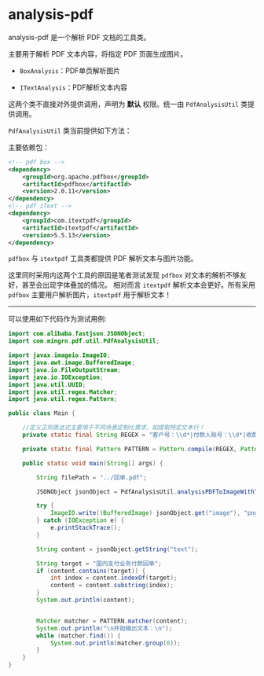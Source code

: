 # analysis-pdf

analysis-pdf 是一个解析 PDF 文档的工具类。

主要用于解析 PDF 文本内容，将指定 PDF 页面生成图片。

- `BoxAnalysis`：PDF单页解析图片
 
- `ITextAnalysis`：PDF解析文本内容

这两个类不直接对外提供调用，声明为 **默认** 权限。统一由 `PdfAnalysisUtil` 类提供调用。

`PdfAnalysisUtil` 类当前提供如下方法：

主要依赖包：

```xml
<!-- pdf box -->
<dependency>
	<groupId>org.apache.pdfbox</groupId>
	<artifactId>pdfbox</artifactId>
	<version>2.0.11</version>
</dependency>
<!-- pdf iText -->
<dependency>
	<groupId>com.itextpdf</groupId>
	<artifactId>itextpdf</artifactId>
	<version>5.5.13</version>
</dependency>
```

`pdfbox` 与 `itextpdf` 工具类都提供 PDF 解析文本与图片功能。

这里同时采用内这两个工具的原因是笔者测试发现 `pdfbox` 对文本的解析不够友好，甚至会出现字体叠加的情况。
相对而言 `itextpdf` 解析文本会更好。所有采用 `pdfbox` 主要用户解析图片，`itextpdf` 用于解析文本！

---

可以使用如下代码作为测试用例:

```java
import com.alibaba.fastjson.JSONObject;
import com.mingrn.pdf.util.PdfAnalysisUtil;

import javax.imageio.ImageIO;
import java.awt.image.BufferedImage;
import java.io.FileOutputStream;
import java.io.IOException;
import java.util.UUID;
import java.util.regex.Matcher;
import java.util.regex.Pattern;

public class Main {

    //定义正则表达式主要用于不同场景定制化需求，如提取特定文本行！
	private static final String REGEX = "客户号：\\d*|付款人账号：\\d*|收款人账号：\\d*|付款人名称：[^\\s]*|收款人名称：[^\\s]*|付款人开户行：[^\\s]*|收款人开户行：[\\u4e00-\\u9fa5]*\\s[\\u4e00-\\u9fa5]*|金额：[^\\s]*|人民币[\\u4e00-\\u9fa5]*";

	private static final Pattern PATTERN = Pattern.compile(REGEX, Pattern.MULTILINE);

	public static void main(String[] args) {

		String filePath = "../回单.pdf";

		JSONObject jsonObject = PdfAnalysisUtil.analysisPDFToImageWithText(filePath, 1);

		try {
			ImageIO.write((BufferedImage) jsonObject.get("image"), "png", new FileOutputStream("../" + UUID.randomUUID() + ".png"));
		} catch (IOException e) {
			e.printStackTrace();
		}

		String content = jsonObject.getString("text");

		String target = "国内支付业务付款回单";
		if (content.contains(target)) {
			int index = content.indexOf(target);
			content = content.substring(index);
		}
		System.out.println(content);


		Matcher matcher = PATTERN.matcher(content);
		System.out.println("\n开始输出文本：\n");
		while (matcher.find()) {
			System.out.println(matcher.group(0));
		}
	}
}
```